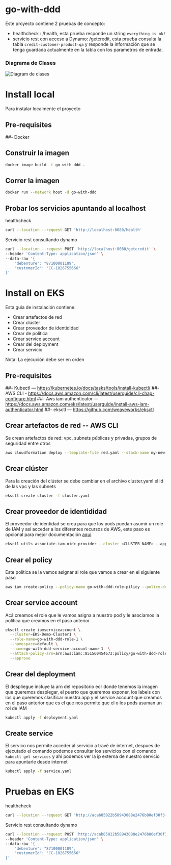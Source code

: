 # go-with-ddd
Este proyecto contiene 2 pruebas de concepto:
* healthcheck : /health, esta prueba responde un string `everything is ok!`
* servicio rest con acceso a Dynamo: /getcredit, esta prueba consulta la tabla `credit-customer-product-qa` y responde la información que se tenga guardada actualmente en la tabla con los parametros de entrada.

### Diagrama de Clases 
![Diagram de clases ](/go-with-ddd/resources/images/clases.png?raw=true "Diagrama de clases")

# Install local
Para instalar localmente el proyecto 
## Pre-requisites
##- Docker

## Construir la imagen 
```bash
docker image build -t go-with-ddd .
```
## Correr la imagen
```bash
docker run --network host -d go-with-ddd
```
## Probar los servicios apuntando al localhost
healthcheck
```bash
curl --location --request GET 'http://localhost:8080/health'
```
Servicio rest consultando dynamo
```bash
curl --location --request POST 'http://localhost:8080/getcredit' \
--header 'Content-Type: application/json' \
--data-raw '{
    "debenture": "87100001189",
    "customerId": "CC-1026755666"
}'
```

# Install on EKS
Esta guia de instalación contiene:
- Crear artefactos de red
- Crear clúster
- Crear proveedor de identididad
- Crear de política
- Crear service account
- Crear del deployment
- Crear servicio

 Nota: La ejecución debe ser en orden


## Pre-requisites
##- Kubectl —  https://kubernetes.io/docs/tasks/tools/install-kubectl/
##- AWS CLI -  https://docs.aws.amazon.com/cli/latest/userguide/cli-chap-configure.html
##- Aws iam authenticator — https://docs.aws.amazon.com/eks/latest/userguide/install-aws-iam-authenticator.html
##- eksctl — https://github.com/weaveworks/eksctl


## Crear artefactos de red -- AWS CLI
Se crean artefactos de red: vpc, subnets públicas y privadas, grupos de seguridad entre otros
```bash
aws cloudformation deploy --template-file red.yaml --stack-name my-new-stack
```

## Crear clúster
Para la creación del clúster se debe cambiar en el archivo cluster.yaml el id de las vpc y las subnets
```bash
eksctl create cluster -f cluster.yaml
```

## Crear proveedor de identididad
El proveedor de identidad se crea para que los pods puedan asumir un role de IAM y así acceder a los diferentes recursos de AWS, este paso es opcional para mejor documentación [aquí](https://dzone.com/articles/how-to-use-aws-iam-role-on-aws-eks-pods).
```bash
eksctl utils associate-iam-oidc-provider --cluster <CLUSTER_NAME> --approve
```

## Crear el policy
Este política se la vamos asignar al role que vamos a crear en el siguiente paso
```bash
aws iam create-policy --policy-name go-with-ddd-role-pilicy --policy-document file://policy.json
```

## Crear service account
Acá creamos el role que le vamos asigna a nuestro pod y le asociamos la política que creamos en el paso anterior

```bash
eksctl create iamserviceaccount \
  --cluster=EKS-Demo-Cluster1 \
  --role-name=go-with-ddd-role-1 \
  --namespace=default \
  --name=go-with-ddd-service-account-name-1  \
  --attach-policy-arn=arn:aws:iam::851560454673:policy/go-with-ddd-role-pilicy \
  --approve
```

## Crear del deployment
El despliegue incluye la arn del repositorio ecr donde tenemos la imagen que queremos desplegar, el puerto que queremos exponer, los labels con los que queremos clasificar nuestra app y el service account que creamos en el paso anterior que es el que nos permite que el o los pods asuman un rol de IAM
```bash
kubectl apply -f deployment.yaml
```

## Create service
El servico nos permite acceder al servicio a travé de internet, despues de ejecutado el comando podemos consultar los servicios con el comando `kubectl get services` y ahí podemos ver la ip externa de nuestro servicio para apuntarle desde internet

```bash
kubectl apply -f service.yaml
```

# Pruebas en EKS
healthcheck
```bash
curl --location --request GET 'http://acab85022b58943088e2476b80ef30f3-1519037493.us-east-1.elb.amazonaws.com:8080/health'
```
Servicio rest consultando dynamo
```bash
curl --location --request POST 'http://acab85022b58943088e2476b80ef30f3-1519037493.us-east-1.elb.amazonaws.com:8080/getcredit' \
--header 'Content-Type: application/json' \
--data-raw '{
    "debenture": "87100001189",
    "customerId": "CC-1026755666"
}'
```